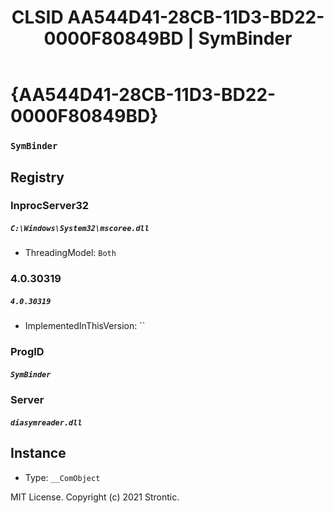 ﻿---
title: "CLSID AA544D41-28CB-11D3-BD22-0000F80849BD | SymBinder"
excerpt: What is COM-Object CLSID AA544D41-28CB-11D3-BD22-0000F80849BD?
---

# {AA544D41-28CB-11D3-BD22-0000F80849BD}

### `SymBinder`

## Registry


### InprocServer32

##### `C:\Windows\System32\mscoree.dll`
* ThreadingModel: `Both`

### 4.0.30319

##### `4.0.30319`
* ImplementedInThisVersion: ``

### ProgID

##### `SymBinder`

### Server

##### `diasymreader.dll`

## Instance

* Type: `__ComObject`

MIT License. Copyright (c) 2021 Strontic.


